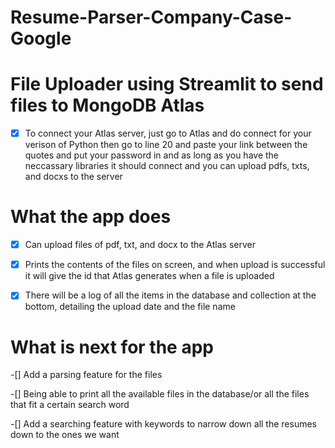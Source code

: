 # Resume-Parser-Company-Case-Google
# File Uploader using Streamlit to send files to MongoDB Atlas


-[x] To connect your Atlas server, just go to Atlas and do connect for your verison of Python
then go to line 20 and paste your link between the quotes and put your password in and as long 
as you have the neccassary libraries it should connect and you can upload pdfs, txts, and docxs to the server

# What the app does

-[x] Can upload files of pdf, txt, and docx to the Atlas server

-[x] Prints the contents of the files on screen, and when upload is successful it will give the id that Atlas generates when a file is uploaded

-[x] There will be a log of all the items in the database and collection at the bottom, detailing the upload date and the file name

# What is next for the app

-[] Add a parsing feature for the files

-[] Being able to print all the available files in the database/or all the files that fit a certain search word

-[] Add a searching feature with keywords to narrow down all the resumes down to the ones we want
